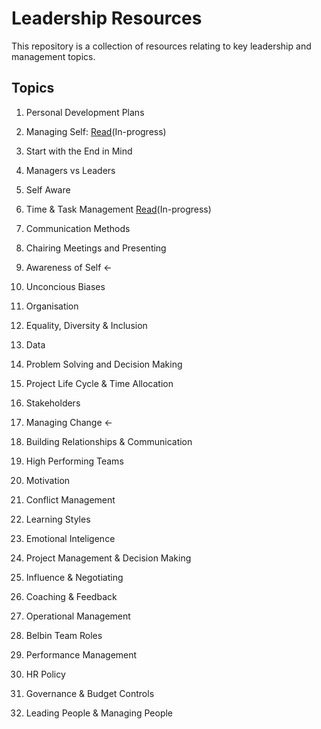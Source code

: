 # Leadership Resources

This repository is a collection of resources relating to key leadership and management topics. 

## Topics

1. Personal Development Plans
2. Managing Self: [Read](2.%20managing%20self/README.md)(In-progress)
3. Start with the End in Mind
4. Managers vs Leaders

5. Self Aware
6. Time & Task Management [Read](6.%20time%20&%20task%20management/README.md)(In-progress)
7. Communication Methods
8. Chairing Meetings and Presenting
9. Awareness of Self <-
10. Unconcious Biases

11. Organisation
12. Equality, Diversity & Inclusion 
13. Data
14. Problem Solving and Decision Making
15. Project Life Cycle & Time Allocation 
16. Stakeholders
17. Managing Change <-
18. Building Relationships & Communication 

19. High Performing Teams
20. Motivation
21. Conflict Management
22. Learning Styles
23. Emotional Inteligence 
24. Project Management & Decision Making

25. Influence & Negotiating
26. Coaching & Feedback
27. Operational Management 

28. Belbin Team Roles
29. Performance Management
30. HR Policy 
31. Governance & Budget Controls
32. Leading People & Managing People



